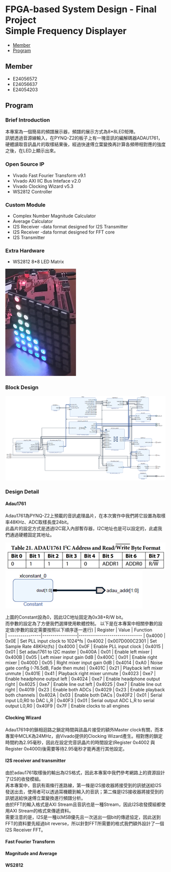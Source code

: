 FPGA-based System Design - Final Project  
Simple Frequency Displayer
=

* [Member](#Member)
* [Program](#Program)


<h2 id="Member">Member</h2>

- E24056572   
- E24056637   
- E24054203   



<h2 id = "Program1">Program</h2>

### Brief Introduction

本專案為一個簡易的頻譜展示器，頻譜的展示方式為8*8LED矩陣。  
訊號透過音源線輸入，在PYNQ-Z2的板子上有一塊音訊的編解碼器ADAU1761，硬體讀取音訊晶片的取樣結果後，經過快速傅立葉變換再計算各頻帶相對應的強度之後，在LED上顯示出來。

### Open Source IP

- Vivado Fast Fourier Transform v9.1
- Vivado AXI IIC Bus Inteface v2.0
- Vivado Clocking Wizard v5.3
- WS2812 Controller

### Custom Module

- Complex Number Magnitude Calculator
- Average Calculator
- I2S Receiver -data format designed for I2S Transmitter
- I2S Receiver -data format designed for FFT core
- I2S Transmitter

### Extra Hardware

- WS2812 8*8 LED Matrix
  
<img src = "img/led.png">

### Block Design

<img src = "img/design.png">

### Design Detail

#### Adau1761

Adau1761為PYNQ-Z2上預載的音訊處理晶片，在本次實作中我們將它設置為取樣率48KHz、ADC取樣長度24bit。  
此晶片的設定方式是透過I2C寫入內部暫存器，I2C地址也是可以設定的，此處我們通過硬體固定其地址。

<img src = "img/addr.png"> 
<img src = "img/iic.png">  

上圖的Constant設為0，因此I2C地址固定為0x38+R/W bit。  
而參數的設定為了方便我們選擇使用軟體控制。
以下是在本專案中相關參數的設定值(參數的設定需要按照以下順序逐一進行)
|  Register       |    Value        | Function  
| ----------------|-----------------|-------------------------------
|  0x4000         | 0x0E            | Set PLL input clock to 1024*fs
|  0x4002         | 0x007D000C2301  | Set Sample Rate 48KHz(fs)
|  0x4000         | 0x0F            | Enable PLL input clock
|  0x4015         | 0x01            | Set adau1761 to I2C master
|  0x400A         | 0x01            | Enable left mixer
|  0x400B         | 0x05            | Left mixer input gain 0dB
|  0x400C         | 0x01            | Enable right mixer
|  0x400D         | 0x05            | Right mixer input gain 0dB
|  0x4014         | 0xA0            | Noise gate config (-76.5dB, Fade then mute)
|  0x401C         | 0x21            | Playback left mixer unmute
|  0x401E         | 0x41            | Playback right mixer unmute
|  0x4023         | 0xe7            | Enable headphone output left
|  0x4024         | 0xe7            | Enable headphone output right
|  0x4025         | 0xe7            | Enable line out left
|  0x4025         | 0xe7            | Enable line out right
|  0x4019         | 0x23            | Enable both ADCs
|  0x4029         | 0x23            | Enable playback both channels
|  0x402A         | 0x03            | Enable both DACs
|  0x40F2         | 0x01            | Serial input L0,R0 to DAC L,R
|  0x40F3         | 0x01            | Serial output ADC L,R to serial output L0,R0
|  0x40F9         | 0x7F            | Enable clocks to all engines

#### Clocking Wizard

Adau1761中的鎖相迴路之鎖定時間與該晶片接受的額外Master clock有關，而本專案中MCLK為24MHz，由Vivado提供的Clocking Wizard產生。相對應的鎖定時間約為2.95毫秒，因此在設定完音訊晶片的時間設定(Register 0x4002 與 Register 0x4000)後需要等待2.95毫秒才能再進行其他設定。

#### I2S receiver and transmitter

由於adau1761取樣後的輸出為I2S格式，因此本專案中我們參考網路上的資源設計了I2S的收發模組。  
再本專案中，音訊有兩條行進路線，第一條是I2S接收器將接受到的訊號送給I2S發送出去，使用者可以透過耳機聽到輸入的音訊；第二條是I2S接收器將接受到的訊號送給快速傅立葉變換進行頻譜分析。  
由於FFT的輸入格式是AXI Stream且音訊也是一種Stream，因此I2S收發摸組都使用AXI Stream的格式來傳遞資料。  
需要注意的是，I2S是一種以MSB優先且一次送出一個bit的傳遞協定，因此送到FFT的資料要先經過bit reverse，所以針對FFT所需要的格式我們額外設計了一個I2S Receiver FFT。  

#### Fast Fourier Transform

#### Magnitude and Average

#### WS2812

